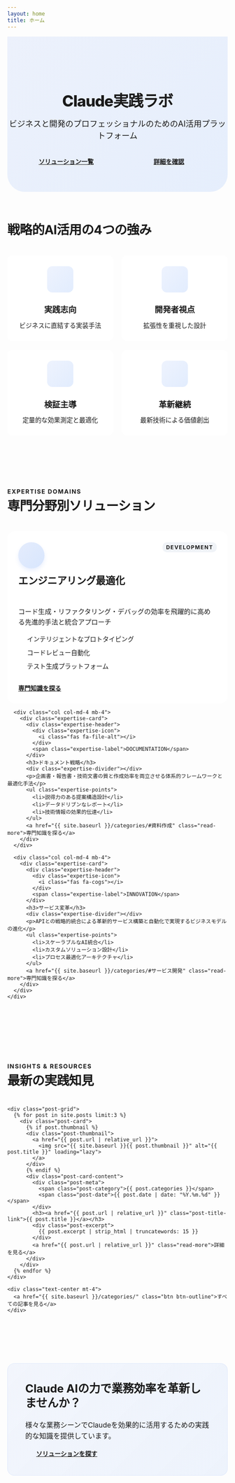 ```yaml
---
layout: home
title: ホーム
---
```


<div class="home-header">
  <div class="container">
    <h1>Claude実践ラボ</h1>
    <p class="lead mb-4">ビジネスと開発のプロフェッショナルのためのAI活用プラットフォーム</p>
    <div class="cta-buttons">
      <a href="{{ site.baseurl }}/categories/" class="btn btn-primary">ソリューション一覧</a>
      <a href="{{ site.baseurl }}/about/" class="btn btn-outline">詳細を確認</a>
    </div>
  </div>
</div>

<div class="container">
  <section class="core-strengths mb-5">
    <div class="section-header text-center mb-4">
      <h2>戦略的AI活用の4つの強み</h2>
    </div>
    <div class="strengths-container">
      <div class="strength-item">
        <div class="strength-icon">
          <i class="fas fa-bullseye"></i>
        </div>
        <h3>実践志向</h3>
        <p>ビジネスに直結する実装手法</p>
      </div>
      <div class="strength-item">
        <div class="strength-icon">
          <i class="fas fa-code-branch"></i>
        </div>
        <h3>開発者視点</h3>
        <p>拡張性を重視した設計</p>
      </div>
      <div class="strength-item">
        <div class="strength-icon">
          <i class="fas fa-chart-line"></i>
        </div>
        <h3>検証主導</h3>
        <p>定量的な効果測定と最適化</p>
      </div>
      <div class="strength-item">
        <div class="strength-icon">
          <i class="fas fa-sync-alt"></i>
        </div>
        <h3>革新継続</h3>
        <p>最新技術による価値創出</p>
      </div>
    </div>
  </section>

  <section class="category-section mb-5">
    <div class="section-header text-center mb-5">
      <span class="section-tag">EXPERTISE DOMAINS</span>
      <h2>専門分野別ソリューション</h2>
    </div>
    <div class="row expertise-row">
      <div class="col col-md-4 mb-4">
        <div class="expertise-card">
          <div class="expertise-header">
            <div class="expertise-icon">
              <i class="fas fa-code"></i>
            </div>
            <span class="expertise-label">DEVELOPMENT</span>
          </div>
          <h3>エンジニアリング最適化</h3>
          <div class="expertise-divider"></div>
          <p>コード生成・リファクタリング・デバッグの効率を飛躍的に高める先進的手法と統合アプローチ</p>
          <ul class="expertise-points">
            <li>インテリジェントなプロトタイピング</li>
            <li>コードレビュー自動化</li>
            <li>テスト生成プラットフォーム</li>
          </ul>
          <a href="{{ site.baseurl }}/categories/#プログラミング" class="read-more">専門知識を探る</a>
        </div>
      </div>
      
      <div class="col col-md-4 mb-4">
        <div class="expertise-card">
          <div class="expertise-header">
            <div class="expertise-icon">
              <i class="fas fa-file-alt"></i>
            </div>
            <span class="expertise-label">DOCUMENTATION</span>
          </div>
          <h3>ドキュメント戦略</h3>
          <div class="expertise-divider"></div>
          <p>企画書・報告書・技術文書の質と作成効率を両立させる体系的フレームワークと最適化手法</p>
          <ul class="expertise-points">
            <li>説得力のある提案構造設計</li>
            <li>データドリブンなレポート</li>
            <li>技術情報の効果的伝達</li>
          </ul>
          <a href="{{ site.baseurl }}/categories/#資料作成" class="read-more">専門知識を探る</a>
        </div>
      </div>
      
      <div class="col col-md-4 mb-4">
        <div class="expertise-card">
          <div class="expertise-header">
            <div class="expertise-icon">
              <i class="fas fa-cogs"></i>
            </div>
            <span class="expertise-label">INNOVATION</span>
          </div>
          <h3>サービス変革</h3>
          <div class="expertise-divider"></div>
          <p>APIとの戦略的統合による革新的サービス構築と自動化で実現するビジネスモデルの進化</p>
          <ul class="expertise-points">
            <li>スケーラブルなAI統合</li>
            <li>カスタムソリューション設計</li>
            <li>プロセス最適化アーキテクチャ</li>
          </ul>
          <a href="{{ site.baseurl }}/categories/#サービス開発" class="read-more">専門知識を探る</a>
        </div>
      </div>
    </div>
  </section>

  <section class="latest-posts mb-5">
    <div class="section-header text-center mb-4">
      <span class="section-tag">INSIGHTS & RESOURCES</span>
      <h2>最新の実践知見</h2>
    </div>
    
    <div class="post-grid">
      {% for post in site.posts limit:3 %}
        <div class="post-card">
          {% if post.thumbnail %}
          <div class="post-thumbnail">
            <a href="{{ post.url | relative_url }}">
              <img src="{{ site.baseurl }}{{ post.thumbnail }}" alt="{{ post.title }}" loading="lazy">
            </a>
          </div>
          {% endif %}
          <div class="post-card-content">
            <div class="post-meta">
              <span class="post-category">{{ post.categories }}</span>
              <span class="post-date">{{ post.date | date: "%Y.%m.%d" }}</span>
            </div>
            <h3><a href="{{ post.url | relative_url }}" class="post-title-link">{{ post.title }}</a></h3>
            <div class="post-excerpt">
              {{ post.excerpt | strip_html | truncatewords: 15 }}
            </div>
            <a href="{{ post.url | relative_url }}" class="read-more">詳細を見る</a>
          </div>
        </div>
      {% endfor %}
    </div>
    
    <div class="text-center mt-4">
      <a href="{{ site.baseurl }}/categories/" class="btn btn-outline">すべての記事を見る</a>
    </div>
  </section>

  <section class="cta-section mb-5">
    <div class="cta-card">
      <div class="row align-items-center">
        <div class="col col-md-8 mb-4 mb-md-0">
          <h2 class="mb-3">Claude AIの力で業務効率を革新しませんか？</h2>
          <p class="mb-0">様々な業務シーンでClaudeを効果的に活用するための実践的な知識を提供しています。</p>
        </div>
        <div class="col col-md-4 text-center text-md-right">
          <a href="{{ site.baseurl }}/categories/" class="btn btn-primary">ソリューションを探す</a>
        </div>
      </div>
    </div>
  </section>
</div>

<style>
/* ホームページ専用スタイル */
.home-header {
  position: relative;
  text-align: center;
  padding: 70px 0 50px;
  margin-bottom: 50px;
  background: linear-gradient(135deg, rgba(37, 99, 235, 0.08), rgba(59, 130, 246, 0.12));
  border-radius: 0 0 40px 40px;
}

.home-header h1 {
  font-size: 2.5rem;
  font-weight: 800;
  margin-bottom: 1rem;
  letter-spacing: -0.03em;
  color: var(--dark-text);
}

.home-header .lead {
  font-size: 1.25rem;
  max-width: 700px;
  margin: 0 auto 1.5rem;
  color: var(--medium-text);
  font-weight: 400;
  line-height: 1.5;
}

.cta-buttons {
  display: flex;
  gap: 15px;
  justify-content: center;
}

.cta-buttons .btn {
  min-width: 180px;
  padding: 10px 20px;
  font-weight: 600;
  border-radius: 8px;
}

.section-header {
  margin-bottom: 2.5rem;
}

.section-tag {
  display: inline-block;
  font-size: 0.85rem;
  font-weight: 700;
  color: var(--primary-color);
  margin-bottom: 8px;
  letter-spacing: 1.5px;
}

.section-header h2 {
  font-size: 2rem;
  margin-top: 0;
  margin-bottom: 0.5rem;
  padding-bottom: 0;
  border-bottom: none;
  letter-spacing: -0.02em;
  line-height: 1.2;
}

/* 4つの強みセクションのコンパクト化 */
.core-strengths {
  padding: 20px 0 40px;
}

.strengths-container {
  display: flex;
  flex-wrap: wrap;
  justify-content: center;
  gap: 20px;
  margin: 0 auto;
  max-width: 1000px;
}

.strength-item {
  flex: 1;
  min-width: 220px;
  max-width: 240px;
  padding: 25px 15px;
  text-align: center;
  background-color: #fff;
  border-radius: 12px;
  box-shadow: var(--shadow-sm);
  border: 1px solid var(--border-color);
  transition: all 0.3s ease;
}

.strength-item:hover {
  transform: translateY(-5px);
  box-shadow: var(--shadow-md);
}

.strength-icon {
  width: 60px;
  height: 60px;
  border-radius: 12px;
  background: linear-gradient(135deg, rgba(37, 99, 235, 0.08), rgba(59, 130, 246, 0.15));
  display: flex;
  align-items: center;
  justify-content: center;
  margin: 0 auto 15px;
  font-size: 1.6rem;
  color: var(--primary-color);
}

.strength-item h3 {
  font-size: 1.15rem;
  font-weight: 700;
  margin-bottom: 8px;
  color: var(--dark-text);
}

.strength-item p {
  color: var(--medium-text);
  font-size: 0.9rem;
  line-height: 1.4;
  margin-bottom: 0;
}

/* 専門分野別ソリューションの強化 */
.category-section {
  padding: 30px 0 50px;
  background-color: var(--light-bg);
  border-radius: 30px;
  margin: 50px 0;
}

.expertise-row {
  display: flex;
  flex-wrap: wrap;
  justify-content: center;
}

.expertise-card {
  padding: 0;
  border-radius: 16px;
  overflow: hidden;
  background-color: #fff;
  transition: all 0.3s ease;
  height: 100%;
  display: flex;
  flex-direction: column;
  box-shadow: var(--shadow-md);
  border: 1px solid var(--border-color);
}

.expertise-card:hover {
  transform: translateY(-8px);
  box-shadow: var(--shadow-lg);
}

.expertise-header {
  display: flex;
  align-items: center;
  padding: 25px 25px 5px;
  position: relative;
}

.expertise-icon {
  width: 60px;
  height: 60px;
  border-radius: 50%;
  background: linear-gradient(135deg, rgba(37, 99, 235, 0.12), rgba(59, 130, 246, 0.2));
  display: flex;
  align-items: center;
  justify-content: center;
  margin-right: 15px;
  font-size: 1.4rem;
  color: var(--primary-color);
  box-shadow: 0 5px 10px rgba(37, 99, 235, 0.1);
}

.expertise-label {
  font-size: 0.75rem;
  font-weight: 700;
  letter-spacing: 1.5px;
  color: var(--light-text);
  margin-bottom: 0;
  display: block;
  position: absolute;
  right: 25px;
  top: 25px;
  background-color: rgba(226, 232, 240, 0.5);
  padding: 4px 8px;
  border-radius: 10px;
}

.expertise-card h3 {
  padding: 0 25px;
  margin: 5px 0 12px;
  font-size: 1.4rem;
  font-weight: 700;
  letter-spacing: -0.01em;
  color: var(--dark-text);
}

.expertise-divider {
  width: 40px;
  height: 3px;
  background: linear-gradient(90deg, var(--primary-color), var(--accent-color));
  margin: 0 25px 15px;
  border-radius: 3px;
}

.expertise-card p {
  padding: 0 25px;
  color: var(--medium-text);
  font-size: 0.95rem;
  line-height: 1.6;
  margin-bottom: 15px;
}

.expertise-points {
  list-style: none;
  padding: 0 25px;
  margin: 0 0 20px;
}

.expertise-points li {
  position: relative;
  padding-left: 20px;
  margin-bottom: 10px;
  font-size: 0.9rem;
  color: var(--medium-text);
}

.expertise-points li:before {
  content: "";
  position: absolute;
  left: 0;
  top: 8px;
  width: 8px;
  height: 8px;
  background-color: var(--primary-color);
  border-radius: 50%;
  opacity: 0.7;
}

.expertise-card .read-more {
  margin: auto 25px 25px;
  align-self: flex-start;
  font-weight: 600;
}

/* 最新記事セクションの強化 */
.latest-posts {
  padding: 30px 0 50px;
}

.post-grid {
  display: grid;
  grid-template-columns: repeat(auto-fill, minmax(320px, 1fr));
  gap: 25px;
  margin: 0 auto;
}

.post-card {
  background-color: #fff;
  border-radius: 14px;
  overflow: hidden;
  box-shadow: var(--shadow-md);
  border: 1px solid var(--border-color);
  transition: all 0.3s ease;
  height: 100%;
  display: flex;
  flex-direction: column;
}

.post-card:hover {
  transform: translateY(-5px);
  box-shadow: var(--shadow-lg);
}

.post-card .post-thumbnail {
  height: 180px;
  margin-bottom: 0;
  border-radius: 0;
  box-shadow: none;
}

.post-card-content {
  padding: 20px;
  flex-grow: 1;
  display: flex;
  flex-direction: column;
}

.post-meta {
  display: flex;
  justify-content: space-between;
  align-items: center;
  margin-bottom: 12px;
}

.post-meta .post-date {
  font-size: 0.8rem;
  color: var(--light-text);
}

.post-meta .post-category {
  font-size: 0.75rem;
  padding: 3px 10px;
  border-radius: 15px;
}

.post-card h3 {
  font-size: 1.15rem;
  line-height: 1.4;
  margin-top: 0;
  margin-bottom: 10px;
}

.post-title-link {
  color: var(--dark-text);
  text-decoration: none;
  transition: color 0.2s ease;
}

.post-title-link:hover {
  color: var(--primary-color);
  text-decoration: none;
}

.post-excerpt {
  font-size: 0.9rem;
  color: var(--medium-text);
  line-height: 1.6;
  margin-bottom: 15px;
  flex-grow: 1;
}

/* CTAセクションの強化 */
.cta-section {
  margin: 50px 0;
}

.cta-card {
  background: linear-gradient(135deg, rgba(37, 99, 235, 0.05), rgba(59, 130, 246, 0.08));
  padding: 40px;
  border-radius: 16px;
  border: 1px solid rgba(37, 99, 235, 0.08);
  box-shadow: var(--shadow-sm);
}

.cta-card h2 {
  font-size: 1.6rem;
  margin-top: 0;
  padding-bottom: 0;
  border-bottom: none;
  line-height: 1.3;
}

.cta-card p {
  font-size: 1rem;
  line-height: 1.6;
  color: var(--medium-text);
}

.cta-card .btn {
  padding: 10px 25px;
  font-weight: 600;
  min-width: 180px;
}

/* レスポンシブ調整 */
@media (max-width: 992px) {
  .home-header h1 {
    font-size: 2.2rem;
  }
  
  .home-header .lead {
    font-size: 1.15rem;
  }
  
  .section-header h2 {
    font-size: 1.8rem;
  }
  
  .strength-item {
    min-width: 200px;
  }
}

@media (max-width: 768px) {
  .home-header {
    padding: 50px 0 35px;
    margin-bottom: 35px;
  }
  
  .home-header h1 {
    font-size: 2rem;
  }
  
  .home-header .lead {
    font-size: 1.1rem;
    margin-bottom: 1.2rem;
  }
  
  .strengths-container {
    display: grid;
    grid-template-columns: repeat(2, 1fr);
    gap: 15px;
  }
  
  .strength-item {
    min-width: 0;
    max-width: none;
    width: 100%;
    padding: 20px 15px;
  }
  
  .strength-icon {
    width: 50px;
    height: 50px;
    font-size: 1.4rem;
    margin-bottom: 10px;
  }
  
  .strength-item h3 {
    font-size: 1.05rem;
    margin-bottom: 5px;
  }
  
  .strength-item p {
    font-size: 0.85rem;
  }
  
  .section-header h2 {
    font-size: 1.6rem;
  }
  
  .cta-card {
    padding: 30px 25px;
  }
  
  .cta-card h2 {
    font-size: 1.4rem;
  }
}

@media (max-width: 576px) {
  .home-header {
    padding: 40px 0 30px;
    margin-bottom: 30px;
    border-radius: 0 0 25px 25px;
  }
  
  .home-header h1 {
    font-size: 1.8rem;
  }
  
  .home-header .lead {
    font-size: 1rem;
  }
  
  .cta-buttons {
    flex-direction: column;
    gap: 10px;
    max-width: 220px;
    margin: 0 auto;
  }
  
  .cta-buttons .btn {
    width: 100%;
  }
  
  .section-header h2 {
    font-size: 1.5rem;
  }
  
  .strengths-container {
    grid-template-columns: 1fr;
    max-width: 260px;
    margin: 0 auto;
  }
  
  .strength-item {
    max-width: none;
    padding: 18px 15px;
  }
  
  .cta-card {
    padding: 25px 20px;
  }
  
  .cta-card h2 {
    font-size: 1.3rem;
  }
  
  .cta-card p {
    font-size: 0.9rem;
  }
  
  .category-section {
    padding: 25px 0 35px;
    margin: 30px 0;
    border-radius: 20px;
  }
}
</style>
